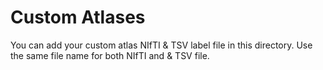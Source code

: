 
# Custom Atlases

You can add your custom atlas NIfTI & TSV label file in this directory. Use the same file name for both NIfTI and & TSV file.



